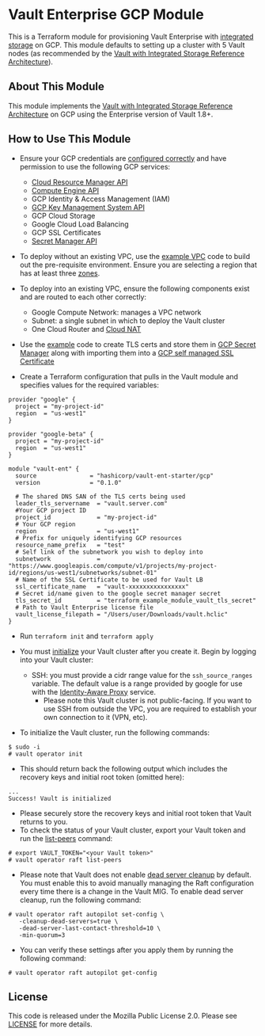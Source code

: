 # Vault Enterprise GCP Module

This is a Terraform module for provisioning Vault Enterprise with [integrated
storage](https://www.vaultproject.io/docs/concepts/integrated-storage) on GCP.
This module defaults to setting up a cluster with 5 Vault nodes (as recommended
by the [Vault with Integrated Storage Reference
Architecture](https://learn.hashicorp.com/vault/operations/raft-reference-architecture)).

## About This Module
This module implements the [Vault with Integrated Storage Reference
Architecture](https://learn.hashicorp.com/vault/operations/raft-reference-architecture#node)
on GCP using the Enterprise version of Vault 1.8+.

## How to Use This Module

- Ensure your GCP credentials are [configured
  correctly](https://registry.terraform.io/providers/hashicorp/google/latest/docs/guides/provider_reference#authentication)
  and have permission to use the following GCP services:
    - [Cloud Resource Manager API](https://cloud.google.com/resource-manager/reference/rest)
    - [Compute Engine API](https://cloud.google.com/compute/docs/reference/rest/v1)
    - GCP Identity & Access Management (IAM)
    - [GCP Key Management System API](https://cloud.google.com/kms/docs/reference/rest)
    - GCP Cloud Storage
    - Google Cloud Load Balancing
    - GCP SSL Certificates
    - [Secret Manager API](https://cloud.google.com/secret-manager/docs/reference/rest)

- To deploy without an existing VPC, use the [example VPC](https://github.com/hashicorp/terraform-gcp-vault-ent-starter/tree/main/examples/gcp-vpc)
  code to build out the pre-requisite environment. Ensure you are selecting a
  region that has at least three [
  zones](https://cloud.google.com/compute/docs/regions-zones).

- To deploy into an existing VPC, ensure the following components exist and are
  routed to each other correctly:
  - Google Compute Network: manages a VPC network
  - Subnet: a single subnet in which to deploy the Vault cluster
  - One Cloud Router and [Cloud NAT](https://cloud.google.com/nat/docs/overview)

- Use the [example](https://github.com/hashicorp/terraform-gcp-vault-ent-starter/tree/main/examples/gcp-tls) code to create TLS certs
  and store them in [GCP Secret Manager](https://cloud.google.com/secret-manager/docs/overview)
  along with importing them into a [GCP self managed SSL Certificate](https://cloud.google.com/load-balancing/docs/ssl-certificates)

- Create a Terraform configuration that pulls in the Vault module and specifies
  values for the required variables:

```hcl
provider "google" {
  project = "my-project-id"
  region  = "us-west1"
}

provider "google-beta" {
  project = "my-project-id"
  region  = "us-west1"
}

module "vault-ent" {
  source               = "hashicorp/vault-ent-starter/gcp"
  version              = "0.1.0"

  # The shared DNS SAN of the TLS certs being used
  leader_tls_servername  = "vault.server.com"
  #Your GCP project ID
  project_id             = "my-project-id"
  # Your GCP region
  region                 = "us-west1"
  # Prefix for uniquely identifying GCP resources
  resource_name_prefix   = "test"
  # Self link of the subnetwork you wish to deploy into
  subnetwork             = "https://www.googleapis.com/compute/v1/projects/my-project-id/regions/us-west1/subnetworks/subnet-01"
  # Name of the SSL Certificate to be used for Vault LB
  ssl_certificate_name   = "vault-xxxxxxxxxxxxxxxx"
  # Secret id/name given to the google secret manager secret
  tls_secret_id          = "terraform_example_module_vault_tls_secret"
  # Path to Vault Enterprise license file
  vault_license_filepath = "/Users/user/Downloads/vault.hclic"
}
```

  - Run `terraform init` and `terraform apply`

  - You must
    [initialize](https://www.vaultproject.io/docs/commands/operator/init#operator-init)
    your Vault cluster after you create it. Begin by logging into your Vault
    cluster:
      - SSH: you must provide a cidr range value for the `ssh_source_ranges` variable.
        The default value is a range provided by google for use with the
        [Identity-Aware Proxy](https://cloud.google.com/iap) service.
          - Please note this Vault cluster is not public-facing. If you want to
            use SSH from outside the VPC, you are required to establish your own
            connection to it (VPN, etc).

  - To initialize the Vault cluster, run the following commands:

```
$ sudo -i
# vault operator init
```

  - This should return back the following output which includes the recovery
    keys and initial root token (omitted here):

```
...
Success! Vault is initialized
```

  - Please securely store the recovery keys and initial root token that Vault
    returns to you.
  - To check the status of your Vault cluster, export your Vault token and run
    the
    [list-peers](https://www.vaultproject.io/docs/commands/operator/raft#list-peers)
    command:

```
# export VAULT_TOKEN="<your Vault token>"
# vault operator raft list-peers
```

- Please note that Vault does not enable [dead server
  cleanup](https://www.vaultproject.io/docs/concepts/integrated-storage/autopilot#dead-server-cleanup)
  by default. You must enable this to avoid manually managing the Raft
  configuration every time there is a change in the Vault MIG. To enable dead
  server cleanup, run the following command:

 ```
# vault operator raft autopilot set-config \
    -cleanup-dead-servers=true \
    -dead-server-last-contact-threshold=10 \
    -min-quorum=3
 ```

- You can verify these settings after you apply them by running the following command:

```
# vault operator raft autopilot get-config
```

## License

This code is released under the Mozilla Public License 2.0. Please see
[LICENSE](https://github.com/hashicorp/terraform-gcp-vault-ent-starter/blob/main/LICENSE) for more details.
